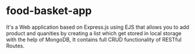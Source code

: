 # food-basket-app
It's a Web application based on Express.js using EJS that allows you to add product and quanities by creating a list which get stored in local storage with the help of MongoDB, It contains full CRUD
functionality of RESTful Routes.
